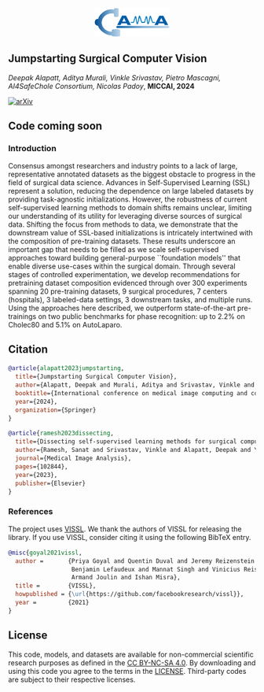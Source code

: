 <div align="center">
<a href="http://camma.u-strasbg.fr/">
<img src="static/camma_logo_tr.png" width="30%">
</a>
</div>


## **Jumpstarting Surgical Computer Vision**

_Deepak Alapatt, Aditya Murali, Vinkle Srivastav, Pietro Mascagni, AI4SafeChole Consortium, Nicolas Padoy_, **MICCAI, 2024**

[![arXiv](https://img.shields.io/badge/arxiv-2207.00449-red)](https://arxiv.org/abs/2312.05968)


## Code coming soon

### Introduction
<div style="text-align: left">
Consensus amongst researchers and industry points to a lack of large, representative annotated datasets as the biggest obstacle to progress in the field of surgical data science. Advances in Self-Supervised Learning (SSL) represent a solution, reducing the dependence on large labeled datasets by providing task-agnostic initializations. However, the robustness of current self-supervised learning methods to domain shifts remains unclear, limiting our understanding of its utility for leveraging diverse sources of surgical data. Shifting the focus from methods to data, we demonstrate that the downstream value of SSL-based initializations is intricately intertwined with the composition of pre-training datasets. These results underscore an important gap that needs to be filled as we scale self-supervised approaches toward building general-purpose ``foundation models'' that enable diverse use-cases within the surgical domain. Through several stages of controlled experimentation, we develop recommendations for pretraining dataset composition evidenced through over 300 experiments spanning 20 pre-training datasets, 9 surgical procedures, 7 centers (hospitals), 3 labeled-data settings, 3 downstream tasks, and multiple runs. Using the approaches here described, we outperform state-of-the-art pre-trainings on two public benchmarks for phase recognition: up to 2.2% on Cholec80 and 5.1% on AutoLaparo. 
</div>


## Citation

```bibtex
@article{alapatt2023jumpstarting,
  title={Jumpstarting Surgical Computer Vision},
  author={Alapatt, Deepak and Murali, Aditya and Srivastav, Vinkle and Mascagni, Pietro and Consortium, AI4SafeChole and Padoy, Nicolas},
  booktitle={International conference on medical image computing and computer-assisted intervention},
  year={2024},
  organization={Springer}
}
```

```bibtex
@article{ramesh2023dissecting,
  title={Dissecting self-supervised learning methods for surgical computer vision},
  author={Ramesh, Sanat and Srivastav, Vinkle and Alapatt, Deepak and Yu, Tong and Murali, Aditya and Sestini, Luca and Nwoye, Chinedu Innocent and Hamoud, Idris and Sharma, Saurav and Fleurentin, Antoine and others},
  journal={Medical Image Analysis},
  pages={102844},
  year={2023},
  publisher={Elsevier}
}
```

### References
The project uses [VISSL](https://github.com/facebookresearch/vissl). We thank the authors of VISSL for releasing the library. If you use VISSL, consider citing it using the following BibTeX entry.
```bibtex
@misc{goyal2021vissl,
  author =       {Priya Goyal and Quentin Duval and Jeremy Reizenstein and Matthew Leavitt and Min Xu and
                  Benjamin Lefaudeux and Mannat Singh and Vinicius Reis and Mathilde Caron and Piotr Bojanowski and
                  Armand Joulin and Ishan Misra},
  title =        {VISSL},
  howpublished = {\url{https://github.com/facebookresearch/vissl}},
  year =         {2021}
}
```

## License
This code, models, and datasets are available for non-commercial scientific research purposes as defined in the [CC BY-NC-SA 4.0](https://creativecommons.org/licenses/by-nc-sa/4.0/). By downloading and using this code you agree to the terms in the [LICENSE](LICENSE). Third-party codes are subject to their respective licenses.
